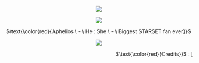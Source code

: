 <p align="center">
<img src="https://64.media.tumblr.com/1473f1a67590c0365db79f6a29183c7f/648c12aaf1e1d8db-7a/s100x200/e130582b8ffb62718941eb2bd8a35787e087f3d5.pnj"/>
</p>

<p align="center">
<img src="https://64.media.tumblr.com/9c65f4ad8f51efe6d8ce069af054ae0d/12594d80fcd58fa4-b3/s1280x1920/48ec4c92c9fe1ce08c0999b4f4fa29d24fc730e4.pnj"
  </p>

<p align="center">
$\text{\color{red}{Aphelios \ - \ He : She \ - \ Biggest STARSET fan ever}}$

</p>

<p align="center">
<img src="https://64.media.tumblr.com/9faa3d12a335368b85e244ba3f16ea50/12594d80fcd58fa4-6c/s1280x1920/dd7c27293471091f24b7881b3d9e51add43e8b6e.pnj"
  </p>


<div align="right">

$\text{\color{red}{Credits}}$ : [I](https://www.tumblr.com/caeliangel/734008122435338240/set-of-borders-dividers-i-made-credit-me-if-you)

</div>
